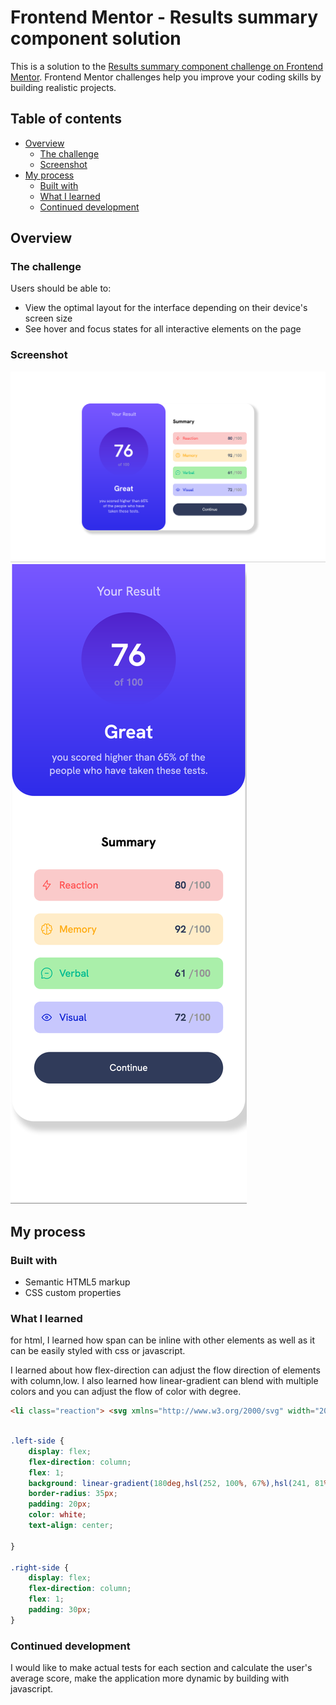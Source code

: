# Frontend Mentor - Results summary component solution

This is a solution to the [Results summary component challenge on Frontend Mentor](https://www.frontendmentor.io/challenges/results-summary-component-CE_K6s0maV). Frontend Mentor challenges help you improve your coding skills by building realistic projects. 

## Table of contents

- [Overview](#overview)
  - [The challenge](#the-challenge)
  - [Screenshot](#screenshot)
- [My process](#my-process)
  - [Built with](#built-with)
  - [What I learned](#what-i-learned)
  - [Continued development](#continued-development)


## Overview

### The challenge

Users should be able to:

- View the optimal layout for the interface depending on their device's screen size
- See hover and focus states for all interactive elements on the page

### Screenshot

![screenshot of desktop](./Screenshot-desktop.png)
![screenshot of mobile](./Screenshot-mobile.png)

## My process

### Built with

- Semantic HTML5 markup
- CSS custom properties

### What I learned

for html, I learned how span can be inline with other elements as well as it can be easily styled with css or javascript.

I learned about how flex-direction can adjust the flow direction of elements with column,low.
I also learned how linear-gradient can blend with multiple colors and you can adjust the flow of color with degree. 



```html
<li class="reaction"> <svg xmlns="http://www.w3.org/2000/svg" width="20" height="20" fill="none" viewBox="0 0 20 20"><path stroke="#F55" stroke-linecap="round" stroke-linejoin="round" stroke-width="1.25" d="M10.833 8.333V2.5l-6.666 9.167h5V17.5l6.666-9.167h-5Z"/></svg> <p>Reaction </p> <span><div class="each-rate">80 </div> /100</span></li>
```
```css

.left-side {
    display: flex;
    flex-direction: column;
    flex: 1;
    background: linear-gradient(180deg,hsl(252, 100%, 67%),hsl(241, 81%, 54%));
    border-radius: 35px;
    padding: 20px;
    color: white;
    text-align: center;
    
}

.right-side { 
    display: flex;
    flex-direction: column;
    flex: 1;
    padding: 30px;
}

```

### Continued development

I would like to make actual tests for each section and calculate the user's average score, make the application more dynamic by building with javascript.





